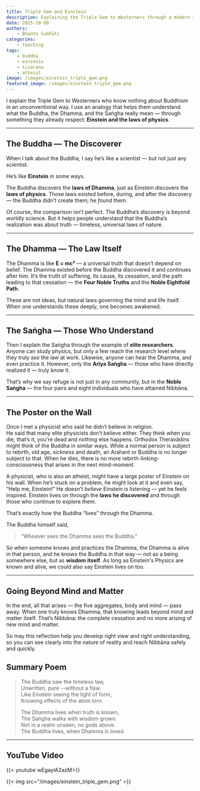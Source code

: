 ```yaml
---
title: Triple Gem and Einstein
description: Explaining the Triple Gem to Westerners through a modern analogy with Einstein and the laws of physics.
date: 2025-10-08
authors:
    - Bhante Subhūti
categories:
    - teaching
tags:
    - buddha
    - einstein
    - tisarana
    - atheist
image: /images/einstein_triple_gem.png
featured_image: /images/einstein_triple_gem.png
---
```


I explain the Triple Gem to Westerners who know nothing about Buddhism in an unconventional way.  I use an analogy that helps them understand what the Buddha, the Dhamma, and the Saṅgha really mean — through something they already respect: **Einstein and the laws of physics**.

---

## The Buddha — The Discoverer

When I talk about the Buddha, I say he’s like a scientist — but not just any scientist.  

He’s like **Einstein** in some ways.

The Buddha discovers the **laws of Dhamma**, just as Einstein discovers the **laws of physics**.  Those laws existed before, during, and after the discovery — the Buddha didn’t create them; he *found* them.

Of course, the comparison isn’t perfect. The Buddha’s discovery is beyond worldly science.  But it helps people understand that the Buddha’s realization was about truth — timeless, universal laws of nature.

---

## The Dhamma — The Law Itself

The Dhamma is like **E = mc²** — a universal truth that doesn’t depend on belief.  The Dhamma existed before the Buddha discovered it and continues after him.  It’s the truth of suffering, its cause, its cessation, and the path leading to that cessation — the **Four Noble Truths** and the **Noble Eightfold Path**.

These are not ideas, but natural laws governing the mind and life itself.  When one understands these deeply, one becomes awakened.

---

## The Saṅgha — Those Who Understand

Then I explain the Saṅgha through the example of **elite researchers**.  Anyone can study physics, but only a few reach the research level where they truly *see* the law at work. Likewise, anyone can hear the Dhamma, and even practice it.  However, only the **Ariya Saṅgha** — those who have directly realized it — truly *know* it.

That’s why we say refuge is not just in any community, but in the **Noble Saṅgha** — the four pairs and eight individuals who have attained Nibbāna.

---

## The Poster on the Wall

Once I met a physicist who said he didn’t believe in religion.  
He said that many elite physicists don’t believe either. They think when you die, that’s it, you're dead and nothing else happens.  Orthodox Theravādins might think of the Buddha in similar ways.  While a normal person is subject to rebirth, old age, sickness and death, an Arahant or Buddha is no longer subject to that.  When he dies, there is no more rebirth-linking-consciousness that arises in the next mind-moment.

A physicist, who is also an atheist, might have a large poster of Einstein on his wall.  When he’s stuck on a problem, he might look at it and even say, “Help me, Einstein!”  He doesn’t *believe* Einstein is listening — yet he feels inspired.  Einstein lives on through the **laws he discovered** and through those who continue to explore them.

That’s exactly how the Buddha “lives” through the Dhamma.

The Buddha himself said,  
> “Whoever sees the Dhamma sees the Buddha.”

So when someone knows and practices the Dhamma, the Dhamma is alive in that person, and he knows the Buddha in that way — not as a being somewhere else, but as **wisdom itself**.  As long as Einstein's Physics are known and alive, we could also say Einstein lives on too.

---

## Going Beyond Mind and Matter

In the end, all that arises — the five aggregates, body and mind — pass away.  When one truly knows Dhamma, that knowing leads beyond mind and matter itself.  That’s Nibbāna: the complete cessation and no more arising of new mind and matter.

So may this reflection help you develop right view and right understanding, so you can see clearly into the nature of reality and reach Nibbāna safely and quickly.

## Summary Poem
> The Buddha saw the timeless law,  
> Unwritten, pure --without a flaw.  
> Like Einstein seeing the light of form,  
> Knowing effects of the atom torn.  
>  
> The Dhamma lives when truth is known,  
> The Saṅgha walks with wisdom grown.  
> Not in a realm unseen, no gods above.  
> The Buddha lives, when Dhamma is loved.  

---
## YouTube Video

{{< youtube wEgayiA2azM>}}

{{< img src="/images/einstein_triple_gem.png" >}}
